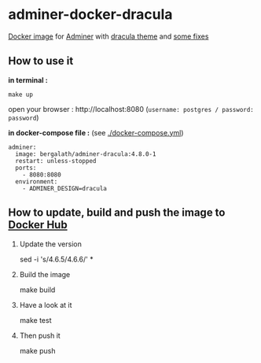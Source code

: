 # adminer-docker-dracula

[Docker image](https://hub.docker.com/r/bergalath/adminer-dracula) for [Adminer](https://github.com/vrana/adminer) with [dracula theme](https://github.com/dracula/adminer) and [some fixes](https://github.com/bergalath/dracula-adminer-theme)

## How to use it

**in terminal :**

    make up

open your browser : http://localhost:8080 (`username: postgres / password: password`)

**in docker-compose file :** (see [./docker-compose.yml](docker-compose.yml))

    adminer:
      image: bergalath/adminer-dracula:4.8.0-1
      restart: unless-stopped
      ports:
        - 8080:8080
      environment:
        - ADMINER_DESIGN=dracula

## How to update, build and push the image to [Docker Hub](https://hub.docker.com/r/bergalath/adminer-dracula)

1. Update the version

    sed -i 's/4.6.5/4.6.6/' *

1. Build the image

    make build

1. Have a look at it

    make test

1. Then push it

    make push
